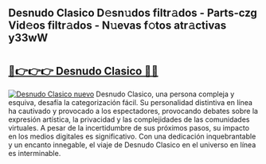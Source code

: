 ## Desnudo Clasico D𝚎sn𝚞dos filtr𝚊dos - Parts-czg Vid𝚎os filtr𝚊dos - N𝚞evas f𝚘tos atr𝚊ctivas y33wW

# <h2><a href="http://mb8fin.tromn.icu/?c=Desnudo+Clasico">🔗👉👉👉 Desnudo Clasico 🔗🔗</a></h2>

[![Desnudo Clasico nuevo](https://i.imgur.com/pEAQMta.gif)](http://mb8fin.tromn.icu/?c=Desnudo+Clasico)
Desnudo Clasico, una persona compleja y esquiva, desafía la categorización fácil. Su personalidad distintiva en línea ha cautivado y provocado a los espectadores, provocando debates sobre la expresión artística, la privacidad y las complejidades de las comunidades virtuales. A pesar de la incertidumbre de sus próximos pasos, su impacto en los medios digitales es significativo. Con una dedicación inquebrantable y un encanto innegable, el viaje de Desnudo Clasico en el universo en línea es interminable.
